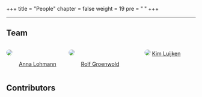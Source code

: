 +++
title = "People"
chapter = false
weight = 19
pre = "<b> </b>"
+++

<style>
img {
  border-radius: 50%;
}

.column {
  float: left;
  width: 33%;
}

/* Clear floats after the columns */
.row:after {
  content: "";
  display: table;
  clear: both;
}

.caption {
    text-align: center;
}
</style>



___


## Team
<div class="row">
  <div class="column">



![](/img/anna.jpg?width=170px)
<div style="text-align: center;">

[Anna Lohmann](https://annloh.github.io)
</div>
</div>	
<div class="column">

![](/img/rolf.jpg?width=170px)
<div style="text-align: center;">

[Rolf Groenwold](https://www.lumc.nl/org/klinische-epidemiologie/medewerkers/1619301?setlanguage=English&setcountry=en)
	</div>
</div>
<div class="column">

<div style="text-align: center;">

![](/img/kim.jpg?width=170px)
[Kim Luijken](https://www.lumc.nl/org/klinische-epidemiologie/medewerkers/Kim?setlanguage=English&setcountry=en)
 </div>
 </div>

</div>


## Contributors

&nbsp;
